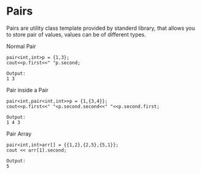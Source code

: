 # Pairs
Pairs are utility class template provided by standerd library, that allows you to store pair of values, values can be of different types.

Normal Pair
```
pair<int,int>p = {1,3};
cout<<p.first<<" "p.second;

Output:
1 3
```
Pair inside a Pair
```
pair<int,pair<int,int>>p = {1,{3,4}};
cout<<p.first<<" "<p.second.second<<" "<<p.second.first;

Output:
1 4 3
```

Pair Array
```
pair<int,int>arr[] = {{1,2},{2,5},{5,1}};
cout << arr[1].second;

Output:
5
```

